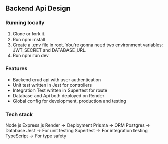 ## Backend Api Design

### Running locally

1. Clone or fork it.
2. Run npm install
3. Create a .env file in root. You're gonna need two environment variables:           JWT_SECRET and DATABASE_URL.
4. Run npm run dev

### Features

- Backend crud api with user authentication
- Unit test written in Jest for controllers
- Integration Test written in Supertest for route
- Database and Api both deployed on Render
- Global config for development, production and testing

### Tech stack

Node js 
Express js
Render -> Deployment
Prisma -> ORM
Postgres -> Database
Jest -> For unit testing
Supertest -> For integration testing
TypeScript -> For type safety